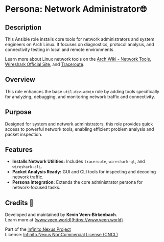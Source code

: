 # Persona: Network Administrator🌐

## Description

This Ansible role installs core tools for network administrators and system engineers on Arch Linux. It focuses on diagnostics, protocol analysis, and connectivity testing in local and remote environments.

Learn more about Linux network tools on the [Arch Wiki - Network Tools](https://wiki.archlinux.org/title/Network_tools), [Wireshark Official Site](https://www.wireshark.org/), and [Traceroute](https://linux.die.net/man/8/traceroute).

## Overview

This role enhances the base `util-dev-admin` role by adding tools specifically for analyzing, debugging, and monitoring network traffic and connectivity.

## Purpose

Designed for system and network administrators, this role provides quick access to powerful network tools, enabling efficient problem analysis and packet inspection.

## Features

- **Installs Network Utilities:** Includes `traceroute`, `wireshark-qt`, and `wireshark-cli`.
- **Packet Analysis Ready:** GUI and CLI tools for inspecting and decoding network traffic.
- **Persona Integration:** Extends the core administrator persona for network-focused tasks.

## Credits 📝

Developed and maintained by **Kevin Veen-Birkenbach**.  
Learn more at [www.veen.world](https://www.veen.world)

Part of the [Infinito.Nexus Project](https://s.infinito.nexus/code)  
License: [Infinito.Nexus NonCommercial License (CNCL)](https://s.infinito.nexus/license)
